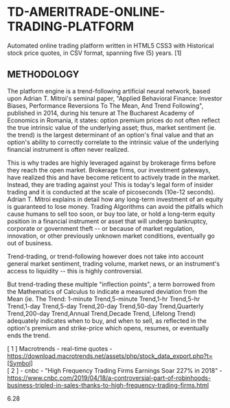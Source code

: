 # TD-AMERITRADE-ONLINE-TRADING-PLATFORM
Automated online trading platform written in HTML5 CSS3 with Historical stock price quotes, in CSV format, spanning five (5) years. [1]

## METHODOLOGY

The platform engine is a trend-following artificial neural network, based upon Adrian T. Mitroi's seminal paper, 
"Applied Behavioral Finance: Investor Biases, Performance Reversions To The Mean, And Trend Following", 
published in 2014, during his tenure at The Bucharest Academy of Economics in Romania, 
it states: option premium prices do not often reflect the true intrinsic value of the underlying asset;
thus, market sentiment (ie. the trend) is the largest determinant 
of an option's final value and that an option's ability to correctly correlate to the intrinsic value 
of the underlying financial instrument is often never realized. 

This is why trades are highly leveraged against by brokerage firms before they reach the open market. 
Brokerage firms, our investment gateways, have realized this and have become reticent to actively trade in the market. 
Instead, they are trading against you!
This is today's legal form of insider trading and it is conducted at the scale of picoseconds (10e-12 seconds).
Adrian T. Mitroi explains in detail how any long-term investment of an equity is guaranteed to lose money. 
Trading Algorithms can avoid the pitfalls which cause humans to sell too soon, or buy too late, or hold a long-term equity position in a financial
instrument or asset that will undergo bankruptcy, corporate or government theft -- or because of market regulation, innovation, 
or other previously unknown market conditions, eventually go out of business.  

Trend-trading, or trend-following however does not take into account general market sentiment, trading volume, market news, or an instrument's access to liquidity -- 
this is highly controversial. 

But trend-trading these multiple "inflection points", a term borrowed from the Mathematics of Calculus to indicate a measured deviation from the Mean 
(ie. The Trend: 1-minute Trend,5-minute Trend,1-hr Trend,5-hr Trend,1-day Trend,5-day Trend,20-day Trend,50-day Trend,Quarterly Trend,200-day Trend,Annual Trend,Decade Trend, Lifelong Trend) 
adequately indicates when to buy, and when to sell, as reflected in the option's premium and strike-price 
which opens, resumes, or eventually ends the trend.

[ 1 ] Macrotrends - real-time quotes - https://download.macrotrends.net/assets/php/stock_data_export.php?t=[Symbol]  
[ 2 ] - cnbc - "High Frequency Trading Firms Earnings Soar 227% in 2018" - https://www.cnbc.com/2019/04/18/a-controversial-part-of-robinhoods-business-tripled-in-sales-thanks-to-high-frequency-trading-firms.html

6.28
